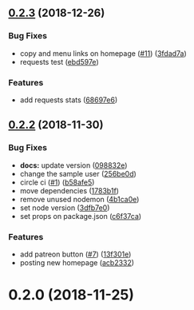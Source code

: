 ## [0.2.3](https://github.com/marciovsena/bibleapi/compare/v0.2.2...v0.2.3) (2018-12-26)


### Bug Fixes

* copy and menu links on homepage ([#11](https://github.com/marciovsena/bibleapi/issues/11)) ([3fdad7a](https://github.com/marciovsena/bibleapi/commit/3fdad7a))
* requests test ([ebd597e](https://github.com/marciovsena/bibleapi/commit/ebd597e))


### Features

* add requests stats ([68697e6](https://github.com/marciovsena/bibleapi/commit/68697e6))



## [0.2.2](https://github.com/marciovsena/bibleapi/compare/0.2.0...v0.2.2) (2018-11-30)


### Bug Fixes

* **docs:** update version ([098832e](https://github.com/marciovsena/bibleapi/commit/098832e))
* change the sample user ([256be0d](https://github.com/marciovsena/bibleapi/commit/256be0d))
* circle ci ([#1](https://github.com/marciovsena/bibleapi/issues/1)) ([b58afe5](https://github.com/marciovsena/bibleapi/commit/b58afe5))
* move dependencies ([1783b1f](https://github.com/marciovsena/bibleapi/commit/1783b1f))
* remove unused nodemon ([4b1ca0e](https://github.com/marciovsena/bibleapi/commit/4b1ca0e))
* set node version ([3dfb7e0](https://github.com/marciovsena/bibleapi/commit/3dfb7e0))
* set props on package.json ([c6f37ca](https://github.com/marciovsena/bibleapi/commit/c6f37ca))


### Features

* add patreon button ([#7](https://github.com/marciovsena/bibleapi/issues/7)) ([13f301e](https://github.com/marciovsena/bibleapi/commit/13f301e))
* posting new homepage ([acb2332](https://github.com/marciovsena/bibleapi/commit/acb2332))



# 0.2.0 (2018-11-25)




